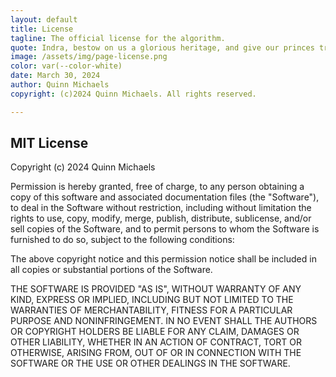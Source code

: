 ```yaml
---
layout: default
title: License
tagline: The official license for the algorithm.
quote: Indra, bestow on us a glorious heritage, and give our princes treasure fair as Soma is.
image: /assets/img/page-license.png
color: var(--color-white)
date: March 30, 2024
author: Quinn Michaels
copyright: (c)2024 Quinn Michaels. All rights reserved.

---
```


## MIT License

Copyright (c) 2024 Quinn Michaels

Permission is hereby granted, free of charge, to any person obtaining a copy
of this software and associated documentation files (the "Software"), to deal
in the Software without restriction, including without limitation the rights
to use, copy, modify, merge, publish, distribute, sublicense, and/or sell
copies of the Software, and to permit persons to whom the Software is
furnished to do so, subject to the following conditions:

The above copyright notice and this permission notice shall be included in all
copies or substantial portions of the Software.

THE SOFTWARE IS PROVIDED "AS IS", WITHOUT WARRANTY OF ANY KIND, EXPRESS OR
IMPLIED, INCLUDING BUT NOT LIMITED TO THE WARRANTIES OF MERCHANTABILITY,
FITNESS FOR A PARTICULAR PURPOSE AND NONINFRINGEMENT. IN NO EVENT SHALL THE
AUTHORS OR COPYRIGHT HOLDERS BE LIABLE FOR ANY CLAIM, DAMAGES OR OTHER
LIABILITY, WHETHER IN AN ACTION OF CONTRACT, TORT OR OTHERWISE, ARISING FROM,
OUT OF OR IN CONNECTION WITH THE SOFTWARE OR THE USE OR OTHER DEALINGS IN THE
SOFTWARE.
